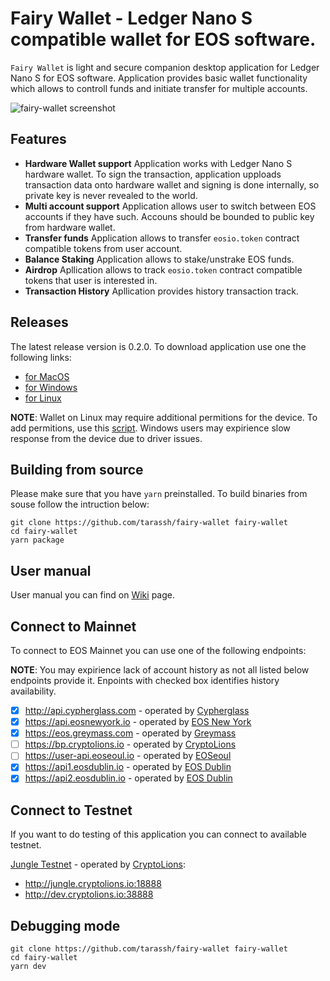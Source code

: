 # Fairy Wallet - Ledger Nano S compatible wallet for EOS software.

`Fairy Wallet` is light and secure companion desktop application for Ledger Nano S for EOS software. Application provides basic wallet functionality which allows to controll funds and initiate transfer for multiple accounts.

![fairy-wallet screenshot](https://github.com/tarassh/fairy-wallet/blob/master/resources/application/Wallet.png)

## Features

- **Hardware Wallet support** Application works with Ledger Nano S hardware wallet. To sign the transaction, application upploads transaction data onto hardware wallet and signing is done internally, so private key is never revealed to the world.
- **Multi account support** Application allows user to switch between EOS accounts if they have such. Accouns should be bounded to public key from hardware wallet.
- **Transfer funds** Application allows to transfer `eosio.token` contract compatible tokens from user account.
- **Balance Staking** Application allows to stake/unstrake EOS funds.
- **Airdrop** Apllication allows to track `eosio.token` contract compatible tokens that user is interested in.
- **Transaction History** Apllication provides history transaction track.

## Releases

The latest release version is 0.2.0. To download application use one the following links:

- [for MacOS](TBD)
- [for Windows](TBD)
- [for Linux](TBD)

**NOTE**: Wallet on Linux may require additional permitions for the device. To add permitions, use this [script](https://github.com/LedgerHQ/udev-rules/blob/master/add_udev_rules.sh). 
Windows users may expirience slow response from the device due to driver issues.

## Building from source

Please make sure that you have `yarn` preinstalled.
To build binaries from souse follow the intruction below:

```
git clone https://github.com/tarassh/fairy-wallet fairy-wallet
cd fairy-wallet
yarn package
```

## User manual

User manual you can find on [Wiki](https://github.com/tarassh/fairy-wallet/wiki/How-to-use-Ledger-Nano-S-with-Fairy-Wallet) page.

## Connect to Mainnet

To connect to EOS Mainnet you can use one of the following endpoints:

**NOTE**: You may expirience lack of account history as not all listed below endpoints provide it. Enpoints with checked box identifies history availability. 

* [x] http://api.cypherglass.com - operated by [Cypherglass](https://www.cypherglass.com)
* [x] https://api.eosnewyork.io - operated by [EOS New York](https://www.eosnewyork.io/)
* [x] https://eos.greymass.com - operated by [Greymass](https://greymass.com)
* [ ] https://bp.cryptolions.io - operated by [CryptoLions](http://CryptoLions.io/)
* [ ] https://user-api.eoseoul.io - operated by [EOSeoul](https://portal.eoseoul.io/)
* [x] https://api1.eosdublin.io - operated by [EOS Dublin](https://eosdublin.io)
* [x] https://api2.eosdublin.io - operated by [EOS Dublin](https://eosdublin.io)

## Connect to Testnet

If you want to do testing of this application you can connect to available testnet.

[Jungle Testnet](http://jungle.cryptolions.io/) - operated by [CryptoLions](http://CryptoLions.io/):

* http://jungle.cryptolions.io:18888
* http://dev.cryptolions.io:38888

## Debugging mode

```
git clone https://github.com/tarassh/fairy-wallet fairy-wallet
cd fairy-wallet
yarn dev
```
